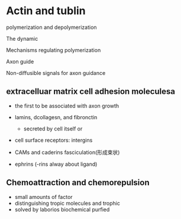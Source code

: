 # Actin and tublin

polymerization and depolymerization

The dynamic

Mechanisms regulating polymerization

Axon guide

Non-diffusible signals for axon guidance
## extracelluar matrix cell adhesion moleculesa
+ the first to be associated with axon growth
+ lamins, dcollagesn, and fibronctin
	+ secreted by cell itself or
+ cell surface receptors: intergins
+ CAMs and caderins fasciculation(形成束状)

+ ephrins  (-rins alway about ligand)

## Chemoattraction and chemorepulsion

+ small amounts of factor
+ distinguishing tropic molecules and trophic
+ solved by laborios biochemical purfied
